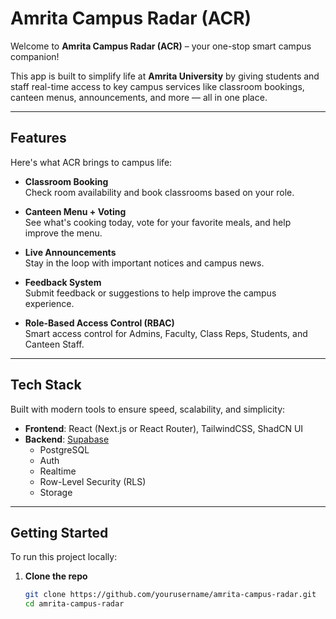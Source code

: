 #  Amrita Campus Radar (ACR)

Welcome to **Amrita Campus Radar (ACR)** – your one-stop smart campus companion! 

This app is built to simplify life at **Amrita University** by giving students and staff real-time access to key campus services like classroom bookings, canteen menus, announcements, and more — all in one place.

---

##  Features

Here's what ACR brings to campus life:

-  **Classroom Booking**  
  Check room availability and book classrooms based on your role.

-  **Canteen Menu + Voting**  
  See what's cooking today, vote for your favorite meals, and help improve the menu.

-  **Live Announcements**  
  Stay in the loop with important notices and campus news.

-  **Feedback System**  
  Submit feedback or suggestions to help improve the campus experience.

-  **Role-Based Access Control (RBAC)**  
  Smart access control for Admins, Faculty, Class Reps, Students, and Canteen Staff.

---

##  Tech Stack

Built with modern tools to ensure speed, scalability, and simplicity:

- **Frontend**: React (Next.js or React Router), TailwindCSS, ShadCN UI
- **Backend**: [Supabase](https://supabase.com/)
  - PostgreSQL
  - Auth
  - Realtime
  - Row-Level Security (RLS)
  - Storage

---

##  Getting Started

To run this project locally:

1. **Clone the repo**
   ```bash
   git clone https://github.com/yourusername/amrita-campus-radar.git
   cd amrita-campus-radar
